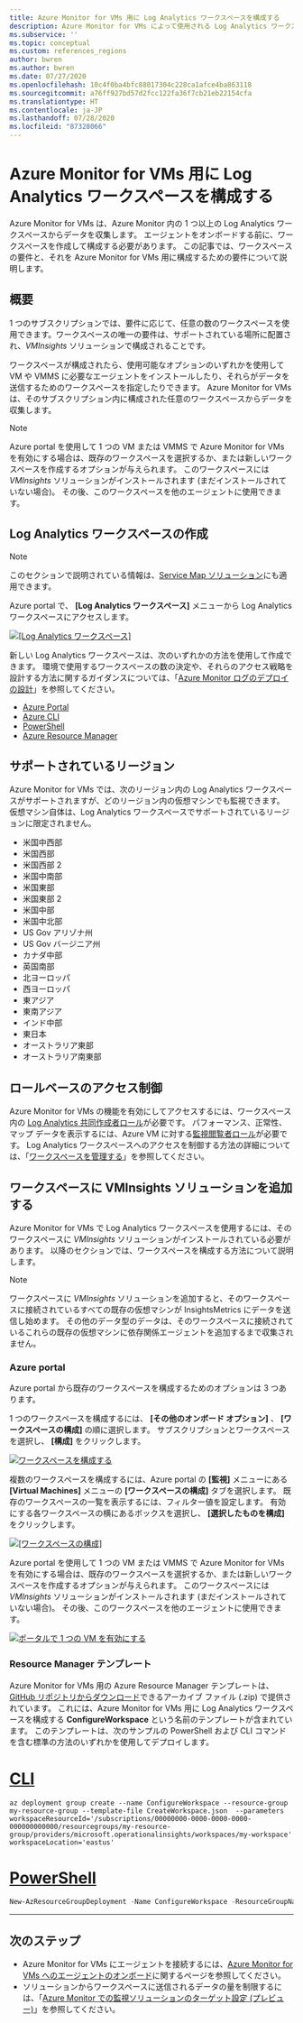 ```yaml
---
title: Azure Monitor for VMs 用に Log Analytics ワークスペースを構成する
description: Azure Monitor for VMs によって使用される Log Analytics ワークスペースを作成して構成する方法について説明します。
ms.subservice: ''
ms.topic: conceptual
ms.custom: references_regions
author: bwren
ms.author: bwren
ms.date: 07/27/2020
ms.openlocfilehash: 10c4f0ba4bfc88017304c228ca1afce4ba863118
ms.sourcegitcommit: a76ff927bd57d2fcc122fa36f7cb21eb22154cfa
ms.translationtype: HT
ms.contentlocale: ja-JP
ms.lasthandoff: 07/28/2020
ms.locfileid: "87328066"
---
```

# <a name="configure-log-analytics-workspace-for-azure-monitor-for-vms"></a>Azure Monitor for VMs 用に Log Analytics ワークスペースを構成する
Azure Monitor for VMs は、Azure Monitor 内の 1 つ以上の Log Analytics ワークスペースからデータを収集します。 エージェントをオンボードする前に、ワークスペースを作成して構成する必要があります。 この記事では、ワークスペースの要件と、それを Azure Monitor for VMs 用に構成するための要件について説明します。

## <a name="overview"></a>概要
1 つのサブスクリプションでは、要件に応じて、任意の数のワークスペースを使用できます。ワークスペースの唯一の要件は、サポートされている場所に配置され、*VMInsights* ソリューションで構成されることです。

ワークスペースが構成されたら、使用可能なオプションのいずれかを使用して VM や VMMS に必要なエージェントをインストールしたり、それらがデータを送信するためのワークスペースを指定したりできます。 Azure Monitor for VMs は、そのサブスクリプション内に構成された任意のワークスペースからデータを収集します。

> [!NOTE]
> Azure portal を使用して 1 つの VM または VMMS で Azure Monitor for VMs を有効にする場合は、既存のワークスペースを選択するか、または新しいワークスペースを作成するオプションが与えられます。 このワークスペースには *VMInsights* ソリューションがインストールされます (まだインストールされていない場合)。 その後、このワークスペースを他のエージェントに使用できます。


## <a name="create-log-analytics-workspace"></a>Log Analytics ワークスペースの作成

>[!NOTE]
>このセクションで説明されている情報は、[Service Map ソリューション](service-map.md)にも適用できます。 

Azure portal で、 **[Log Analytics ワークスペース]** メニューから Log Analytics ワークスペースにアクセスします。

[![[Log Analytics ワークスペース]](media/vminsights-configure-workspace/log-analytics-workspaces.png)](media/vminsights-configure-workspace/log-analytics-workspaces.png#lightbox)

新しい Log Analytics ワークスペースは、次のいずれかの方法を使用して作成できます。 環境で使用するワークスペースの数の決定や、それらのアクセス戦略を設計する方法に関するガイダンスについては、「[Azure Monitor ログのデプロイの設計](../platform/design-logs-deployment.md)」を参照してください。


* [Azure Portal](../../azure-monitor/learn/quick-create-workspace.md)
* [Azure CLI](../../azure-monitor/learn/quick-create-workspace-cli.md)
* [PowerShell](../../azure-monitor/learn/quick-create-workspace-posh.md)
* [Azure Resource Manager](../../azure-monitor/platform/template-workspace-configuration.md)

## <a name="supported-regions"></a>サポートされているリージョン

Azure Monitor for VMs では、次のリージョン内の Log Analytics ワークスペースがサポートされますが、どのリージョン内の仮想マシンでも監視できます。 仮想マシン自体は、Log Analytics ワークスペースでサポートされているリージョンに限定されません。

- 米国中西部
- 米国西部
- 米国西部 2
- 米国中南部
- 米国東部
- 米国東部 2
- 米国中部
- 米国中北部
- US Gov アリゾナ州
- US Gov バージニア州
- カナダ中部
- 英国南部
- 北ヨーロッパ
- 西ヨーロッパ
- 東アジア
- 東南アジア
- インド中部
- 東日本
- オーストラリア東部
- オーストラリア南東部

## <a name="role-based-access-control"></a>ロールベースのアクセス制御
Azure Monitor for VMs の機能を有効にしてアクセスするには、ワークスペース内の [Log Analytics 共同作成者ロール](../platform/manage-access.md#manage-access-using-azure-permissions)が必要です。 パフォーマンス、正常性、マップ データを表示するには、Azure VM に対する[監視閲覧者ロール](../platform/roles-permissions-security.md#built-in-monitoring-roles)が必要です。 Log Analytics ワークスペースへのアクセスを制御する方法の詳細については、「[ワークスペースを管理する](../platform/manage-access.md)」を参照してください。

## <a name="add-vminsights-solution-to-workspace"></a>ワークスペースに VMInsights ソリューションを追加する
Azure Monitor for VMs で Log Analytics ワークスペースを使用するには、そのワークスペースに *VMInsights* ソリューションがインストールされている必要があります。 以降のセクションでは、ワークスペースを構成する方法について説明します。

> [!NOTE]
> ワークスペースに *VMInsights* ソリューションを追加すると、そのワークスペースに接続されているすべての既存の仮想マシンが InsightsMetrics にデータを送信し始めます。 その他のデータ型のデータは、そのワークスペースに接続されているこれらの既存の仮想マシンに依存関係エージェントを追加するまで収集されません。

### <a name="azure-portal"></a>Azure portal
Azure portal から既存のワークスペースを構成するためのオプションは 3 つあります。

1 つのワークスペースを構成するには、 **[その他のオンボード オプション]** 、 **[ワークスペースの構成]** の順に選択します。 サブスクリプションとワークスペースを選択し、 **[構成]** をクリックします。

[![ワークスペースを構成する](media/vminsights-enable-at-scale-policy/configure-workspace.png)](media/vminsights-enable-at-scale-policy/configure-workspace.png#lightbox)

複数のワークスペースを構成するには、Azure portal の **[監視]** メニューにある **[Virtual Machines]** メニューの **[ワークスペースの構成]** タブを選択します。 既存のワークスペースの一覧を表示するには、フィルター値を設定します。 有効にする各ワークスペースの横にあるボックスを選択し、 **[選択したものを構成]** をクリックします。

[![[ワークスペースの構成]](media/vminsights-enable-at-scale-policy/workspace-configuration.png)](media/vminsights-enable-at-scale-policy/workspace-configuration.png#lightbox)


Azure portal を使用して 1 つの VM または VMMS で Azure Monitor for VMs を有効にする場合は、既存のワークスペースを選択するか、または新しいワークスペースを作成するオプションが与えられます。 このワークスペースには *VMInsights* ソリューションがインストールされます (まだインストールされていない場合)。 その後、このワークスペースを他のエージェントに使用できます。

[![ポータルで 1 つの VM を有効にする](media/vminsights-enable-single-vm/enable-vminsights-vm-portal.png)](media/vminsights-enable-single-vm/enable-vminsights-vm-portal.png#lightbox)


### <a name="resource-manager-template"></a>Resource Manager テンプレート
Azure Monitor for VMs 用の Azure Resource Manager テンプレートは、[GitHub リポジトリからダウンロード](https://aka.ms/VmInsightsARMTemplates)できるアーカイブ ファイル (.zip) で提供されています。 これには、Azure Monitor for VMs 用に Log Analytics ワークスペースを構成する **ConfigureWorkspace** という名前のテンプレートが含まれています。 このテンプレートは、次のサンプルの PowerShell および CLI コマンドを含む標準の方法のいずれかを使用してデプロイします。 

# <a name="cli"></a>[CLI](#tab/CLI)

```azurecli
az deployment group create --name ConfigureWorkspace --resource-group my-resource-group --template-file CreateWorkspace.json  --parameters workspaceResourceId='/subscriptions/00000000-0000-0000-0000-000000000000/resourcegroups/my-resource-group/providers/microsoft.operationalinsights/workspaces/my-workspace' workspaceLocation='eastus'

```

# <a name="powershell"></a>[PowerShell](#tab/PowerShell)

```powershell
New-AzResourceGroupDeployment -Name ConfigureWorkspace -ResourceGroupName my-resource-group -TemplateFile ConfigureWorkspace.json -workspaceResourceId /subscriptions/00000000-0000-0000-0000-000000000000/resourcegroups/my-resource-group/providers/microsoft.operationalinsights/workspaces/my-workspace -location eastus
```

---



## <a name="next-steps"></a>次のステップ
- Azure Monitor for VMs にエージェントを接続するには、[Azure Monitor for VMs へのエージェントのオンボード](vminsights-enable-overview.md)に関するページを参照してください。
- ソリューションからワークスペースに送信されるデータの量を制限するには、「[Azure Monitor での監視ソリューションのターゲット設定 (プレビュー)](solution-targeting.md)」を参照してください。